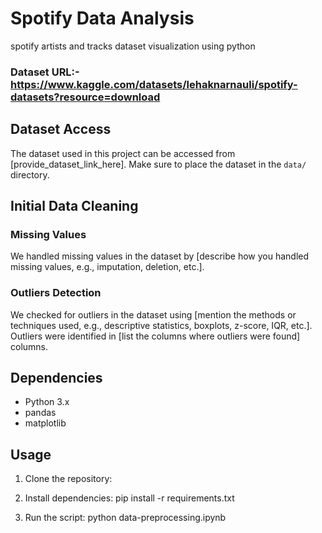 # Spotify Data Analysis
spotify artists and tracks dataset visualization using python

### Dataset URL:- https://www.kaggle.com/datasets/lehaknarnauli/spotify-datasets?resource=download

## Dataset Access
The dataset used in this project can be accessed from [provide_dataset_link_here]. Make sure to place the dataset in the `data/` directory.

## Initial Data Cleaning
### Missing Values
We handled missing values in the dataset by [describe how you handled missing values, e.g., imputation, deletion, etc.].

### Outliers Detection
We checked for outliers in the dataset using [mention the methods or techniques used, e.g., descriptive statistics, boxplots, z-score, IQR, etc.]. Outliers were identified in [list the columns where outliers were found] columns.

## Dependencies
- Python 3.x
- pandas
- matplotlib

## Usage
1. Clone the repository:

3. Install dependencies:
pip install -r requirements.txt

3. Run the script:
python data-preprocessing.ipynb

